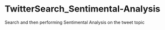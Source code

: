 # TwitterSearch_Sentimental-Analysis
Search and then performing Sentimental Analysis on the tweet topic
